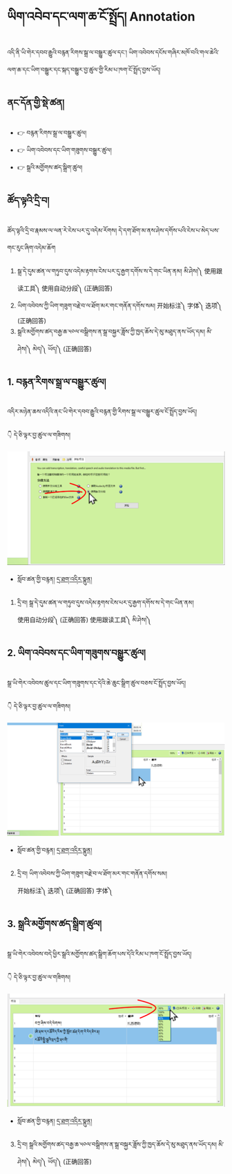 # ཡིག་འབེབ་དང་ལག་ཆ་ངོ་སྤྲོད། Annotation

འདི་ནི་ཡི་གེར་དབབ་རྒྱུའི་བརྙན་རིགས་སྒྲ་ལ་བསྒྱུར་ཚུལ་དང་། ཡིག་འབེབས་དངོས་གཞིར་མཁོ་བའི་གལ་ཆེའི་ལག་ཆ་དང་ཡིག་བསྒྱུར་དང་སྐད་བསྒྱུར་བྱ་ཚུལ་གྱི་རིམ་པ་ཁག་ངོ་སྤྲོད་བྱས་ཡོད།
## ནང་དོན་གྱི་སྡེ་ཚན།

- 👉 བརྙན་རིགས་སྒྲ་ལ་བསྒྱུར་ཚུལ།
- 👉 ཡིག་འབེབས་དང་ཡིག་གཟུགས་བསྒྱུར་ཚུལ།
- 👉 སྒྲའི་མགྱོགས་ཚད་སྒྲིག་ཚུལ།

## ཚོད་ལྟའི་དྲི་བ།

ཚོད་ལྟའི་དྲི་བ་རྣམས་ལ་ལན་རེ་ངེས་པར་དུ་འདེམ་རོགས། དེ་དག་ཐོག་མ་ནས་ཤེས་དགོས་པའི་ངེས་པ་མེད་པས་གང་རུང་ཞིག་འདེམ་ཆོག

1. སྒྲ་དེ་དུམ་ཚན་ལ་གཏུབ་དུས་འདེམ་རྟགས་ངེས་པར་དུ་རྒྱག་དགོས་ས་དེ་གང་ཡིན་ནམ། མི་ཤེས།༽ 使用跟读工具༽ 使用自动分段༽ (正确回答)
2. ཡིག་འབེབས་ཀྱི་ཡིག་གཟུག་བརྗེ་བ་ལ་ཐོག་མར་གང་གནོན་དགོས་སམ། 开始标注༽ 字体༽ 迭项༽ (正确回答)
3. སྒྲའི་མགྱོགས་ཚད་བརྒྱ་ཆ་༥༠ལ་བསྒྲིགས་ན་སྒྲ་བསྐྱར་ཟློས་ཀྱི་ཁྱད་ཆོས་དེ་མུ་མཐུད་ནས་ཡོད་དམ། མི་ཤེས།༽ མེད།༽ ཡོད།༽ (正确回答)

## 1. བརྙན་རིགས་སྒྲ་ལ་བསྒྱུར་ཚུལ།

འདིར་མཉེན་ཆས་འདིའི་ནང་ཡི་གེར་དབབ་རྒྱུའི་བརྙན་གྱི་རིགས་སྒྲ་ལ་བསྒྱུར་ཚུལ་ངོ་སྤྲོད་བྱས་ཡོད།

👇 དེ་ཅི་ལྟར་བྱ་ཚུལ་ལ་གཟིགས།

![800](images/000001.png)


- སློབ་ཚན་གྱི་བརྙན། [དྲ་ཐག་འདིར་སྣུན།](https://drive.google.com/file/d/1w36St2S4grqLVlouVdVox_zZSOQBMorO/view?usp=sharing)


1. དྲི་བ། སྒྲ་དེ་དུམ་ཚན་ལ་གཏུབ་དུས་འདེམ་རྟགས་ངེས་པར་དུ་རྒྱག་དགོས་ས་དེ་གང་ཡིན་ནམ།  
使用自动分段༽ (正确回答) 使用跟读工具༽ མི་ཤེས།༽ 

## 2. ཡིག་འབེབས་དང་ཡིག་གཟུགས་བསྒྱུར་ཚུལ།

སྒྲ་ཡི་གེར་འབེབས་ཚུལ་དང་ཡིག་གཟུགས་དང་དེའི་ཆེ་ཆུང་སྒྲིག་ཚུལ་བཅས་ངོ་སྤྲོད་བྱས་ཡོད།

👇 དེ་ཅི་ལྟར་བྱ་ཚུལ་ལ་གཟིགས།

![800](images/000002.png)


- སློབ་ཚན་གྱི་བརྙན། [དྲ་ཐག་འདིར་སྣུན།](https://drive.google.com/file/d/10Q8a0jiJ3FkzpqWl5b6PYxlg1g1Y9Q-m/view?usp=sharing)


2. དྲི་བ། ཡིག་འབེབས་ཀྱི་ཡིག་གཟུག་བརྗེ་བ་ལ་ཐོག་མར་གང་གནོན་དགོས་སམ།  
开始标注༽ 迭项༽ (正确回答) 字体༽ 

## 3. སྒྲའི་མགྱོགས་ཚད་སྒྲིག་ཚུལ།

སྒྲ་ཡི་གེར་འབེབས་བདེ་ཕྱིར་སྒྲའི་མགྱོགས་ཚད་སྒྲིག་ཆོག་པས་དེའི་རིམ་པ་ཁག་ངོ་སྤྲོད་བྱས་ཡོད།

👇 དེ་ཅི་ལྟར་བྱ་ཚུལ་ལ་གཟིགས།

![800](images/000003.png)
 

- སློབ་ཚན་གྱི་བརྙན། [དྲ་ཐག་འདིར་སྣུན།](https://drive.google.com/file/d/1aNqyN4AG9OWCyIcZLC-AP2-cn317soR_/view?usp=sharing)


3. དྲི་བ། སྒྲའི་མགྱོགས་ཚད་བརྒྱ་ཆ་༥༠ལ་བསྒྲིགས་ན་སྒྲ་བསྐྱར་ཟློས་ཀྱི་ཁྱད་ཆོས་དེ་མུ་མཐུད་ནས་ཡོད་དམ།  མི་ཤེས།༽ མེད།༽ ཡོད།༽ (正确回答)